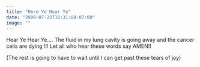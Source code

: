 ```yaml
---
title: "Here Ye Hear Ye"
date: "2009-07-22T18:31:00-07:00"
image: ""
---
```


Hear Ye Hear Ye.... 
The fluid in my lung cavity is going away and the cancer cells are dying !!! Let all who hear these words say AMEN!!

(The rest is going to have to wait until I can get past these tears of joy)